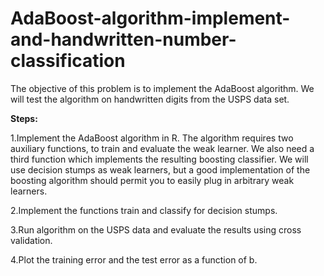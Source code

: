 # AdaBoost-algorithm-implement-and-handwritten-number-classification
The objective of this problem is to implement the AdaBoost algorithm. We will test the algorithm on handwritten digits from the USPS data set.

**Steps:**

1.Implement the AdaBoost algorithm in R. The algorithm requires two auxiliary functions, to train and evaluate the weak learner. We also need a third function which implements the resulting boosting classifier. We will use decision stumps as weak learners, but a good implementation of the boosting algorithm should permit you to easily plug in arbitrary weak learners.

2.Implement the functions train and classify for decision stumps.

3.Run algorithm on the USPS data and evaluate the results using cross validation.

4.Plot the training error and the test error as a function of b.
